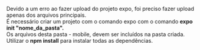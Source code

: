 Devido a um erro ao fazer upload do projeto expo, foi preciso fazer upload apenas dos arquivos principais.<br>
É necessário criar um projeto com o comando expo com o comando <b>expo init "nome_da_pasta".</b><br>
Os arquivos desta pasta - mobile, devem ser incluídos na pasta criada.<br>
Utilizar o <b>npm install</b> para instalar todas as dependências.<br>
